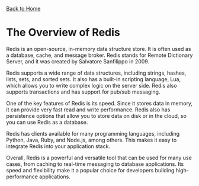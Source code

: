 [Back to Home](../README.md#redis)
# The Overview of Redis
Redis is an open-source, in-memory data structure store.
It is often used as a database, cache, and message broker.
Redis stands for Remote Dictionary Server, 
and it was created by Salvatore Sanfilippo in 2009.

Redis supports a wide range of data structures, 
including strings, hashes, lists, sets, and sorted sets. 
It also has a built-in scripting language, Lua, 
which allows you to write complex logic on the 
server side. Redis also supports transactions 
and has support for pub/sub messaging.

One of the key features of Redis is its speed.
Since it stores data in memory, it can provide 
very fast read and write performance. Redis also 
has persistence options that allow you to store 
data on disk or in the cloud, so you can use Redis 
as a database.

Redis has clients available for many programming languages, 
including Python, Java, Ruby, and Node.js, among others.
This makes it easy to integrate Redis into your 
application stack.

Overall, Redis is a powerful and versatile tool that
can be used for many use cases, 
from caching to real-time messaging to database applications. 
Its speed and flexibility make it a popular choice 
for developers building high-performance applications.